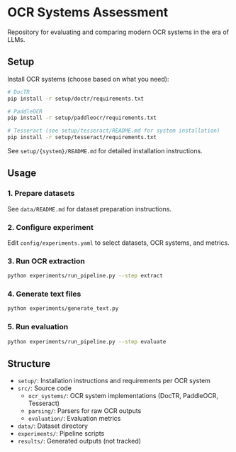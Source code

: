 # OCR Systems Assessment

Repository for evaluating and comparing modern OCR systems in the era of LLMs.

## Setup

Install OCR systems (choose based on what you need):

```bash
# DocTR
pip install -r setup/doctr/requirements.txt

# PaddleOCR
pip install -r setup/paddleocr/requirements.txt

# Tesseract (see setup/tesseract/README.md for system installation)
pip install -r setup/tesseract/requirements.txt
```

See `setup/{system}/README.md` for detailed installation instructions.

## Usage

### 1. Prepare datasets
See `data/README.md` for dataset preparation instructions.

### 2. Configure experiment
Edit `config/experiments.yaml` to select datasets, OCR systems, and metrics.

### 3. Run OCR extraction
```bash
python experiments/run_pipeline.py --step extract
```

### 4. Generate text files
```bash
python experiments/generate_text.py
```

### 5. Run evaluation
```bash
python experiments/run_pipeline.py --step evaluate
```

## Structure

- `setup/`: Installation instructions and requirements per OCR system
- `src/`: Source code
  - `ocr_systems/`: OCR system implementations (DocTR, PaddleOCR, Tesseract)
  - `parsing/`: Parsers for raw OCR outputs
  - `evaluation/`: Evaluation metrics
- `data/`: Dataset directory
- `experiments/`: Pipeline scripts
- `results/`: Generated outputs (not tracked)
